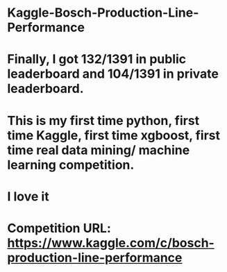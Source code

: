 # Kaggle-Bosch-Production-Line-Performance
# Finally, I got 132/1391 in public leaderboard and 104/1391 in private leaderboard. 
# This is my first time python, first time Kaggle, first time xgboost, first time real data mining/ machine learning competition.
# I love it
# Competition URL: https://www.kaggle.com/c/bosch-production-line-performance
